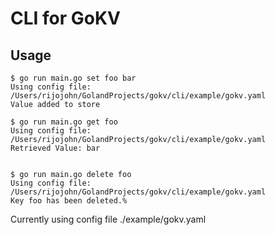 # CLI for GoKV

## Usage

```
$ go run main.go set foo bar
Using config file: /Users/rijojohn/GolandProjects/gokv/cli/example/gokv.yaml
Value added to store

$ go run main.go get foo
Using config file: /Users/rijojohn/GolandProjects/gokv/cli/example/gokv.yaml
Retrieved Value: bar


$ go run main.go delete foo
Using config file: /Users/rijojohn/GolandProjects/gokv/cli/example/gokv.yaml
Key foo has been deleted.%
```

Currently using config file ./example/gokv.yaml
